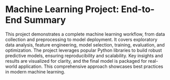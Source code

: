 # Machine Learning Project: End-to-End Summary

This project demonstrates a complete machine learning workflow, from data collection and preprocessing to model deployment. It covers exploratory data analysis, feature engineering, model selection, training, evaluation, and optimization. The project leverages popular Python libraries to build robust predictive models, ensuring reproducibility and scalability. Key insights and results are visualized for clarity, and the final model is packaged for real-world application. This comprehensive approach showcases best practices in modern machine learning.
